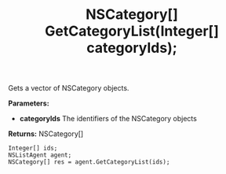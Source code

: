 ﻿---
uid: crmscript_ref_NSListAgent_GetCategoryList
title: NSCategory[] GetCategoryList(Integer[]  categoryIds);
intellisense: NSListAgent.GetCategoryList
keywords: NSListAgent, GetCategoryList
so.topic: reference
---

Gets a vector of NSCategory objects.

**Parameters:**
 - **categoryIds** The identifiers of the NSCategory objects

**Returns:** NSCategory[]

```crmscript
Integer[] ids;
NSListAgent agent;
NSCategory[] res = agent.GetCategoryList(ids);
```

